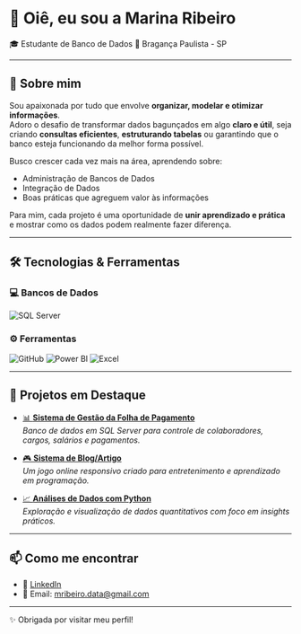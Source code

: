 # 👋 Oiê, eu sou a Marina Ribeiro  

🎓 Estudante de Banco de Dados
📍 Bragança Paulista - SP  

---

## 🚀 Sobre mim
Sou apaixonada por tudo que envolve **organizar, modelar e otimizar informações**.  
Adoro o desafio de transformar dados bagunçados em algo **claro e útil**, seja criando **consultas eficientes**, **estruturando tabelas** ou garantindo que o banco esteja funcionando da melhor forma possível.  

Busco crescer cada vez mais na área, aprendendo sobre:  
- Administração de Bancos de Dados  
- Integração de Dados  
- Boas práticas que agreguem valor às informações  

Para mim, cada projeto é uma oportunidade de **unir aprendizado e prática** e mostrar como os dados podem realmente fazer diferença.  

---

## 🛠️ Tecnologias & Ferramentas

### 💻 Bancos de Dados
![SQL Server](https://img.shields.io/badge/-SQL%20Server-CC2927?style=flat&logo=microsoftsqlserver&logoColor=white)

### ⚙️ Ferramentas
![GitHub](https://img.shields.io/badge/-GitHub-181717?style=flat&logo=github&logoColor=white)
![Power BI](https://img.shields.io/badge/-PowerBI-F2C811?style=flat&logo=powerbi&logoColor=black)
![Excel](https://img.shields.io/badge/-Excel-217346?style=flat&logo=microsoftexcel&logoColor=white)

---

## 📂 Projetos em Destaque

- [📊 **Sistema de Gestão da Folha de Pagamento**](https://github.com/euMarinaa/FolhaGest---Sistema-de-gestao-de-folha-de-pagamento-em-SQLServer)  
  *Banco de dados em SQL Server para controle de colaboradores, cargos, salários e pagamentos.*  

- [🎮 **Sistema de Blog/Artigo**](link-do-repo)  
  *Um jogo online responsivo criado para entretenimento e aprendizado em programação.*  

- [📈 **Análises de Dados com Python**](link-do-repo)  
  *Exploração e visualização de dados quantitativos com foco em insights práticos.*  



---

## 📫 Como me encontrar
- 💼 [LinkedIn](https://www.linkedin.com/in/marina-rribeiro)  
- 📧 Email: mribeiro.data@gmail.com 

---
✨ Obrigada por visitar meu perfil!
